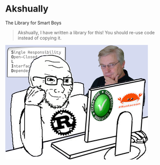 # Akshually

The Library for Smart Boys

> Akshually, I have written a library for this! You should re-use code instead
> of copying it.

![Smart Boy](smart-boy.png)
